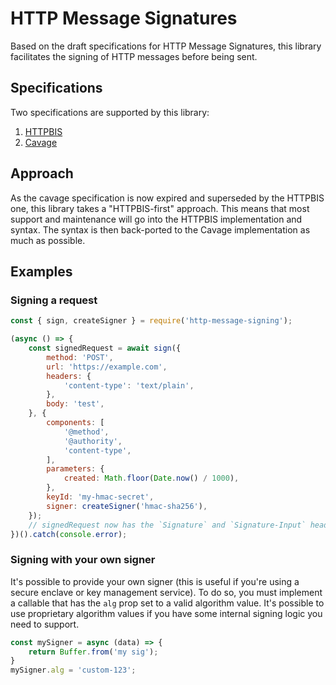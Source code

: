 # HTTP Message Signatures

Based on the draft specifications for HTTP Message Signatures, this library facilitates the signing
of HTTP messages before being sent.

## Specifications

Two specifications are supported by this library:

1. [HTTPBIS](https://datatracker.ietf.org/doc/html/draft-ietf-httpbis-message-signatures-06#appendix-B.2)
2. [Cavage](https://datatracker.ietf.org/doc/html/draft-cavage-http-signatures-12)

## Approach

As the cavage specification is now expired and superseded by the HTTPBIS one, this library takes a
"HTTPBIS-first" approach. This means that most support and maintenance will go into the HTTPBIS
implementation and syntax. The syntax is then back-ported to the Cavage implementation as much as
possible.

## Examples

### Signing a request

```js
const { sign, createSigner } = require('http-message-signing');

(async () => {
    const signedRequest = await sign({
        method: 'POST',
        url: 'https://example.com',
        headers: {
            'content-type': 'text/plain',
        },
        body: 'test',
    }, {
        components: [
            '@method',
            '@authority',
            'content-type',
        ],
        parameters: {
            created: Math.floor(Date.now() / 1000),
        },
        keyId: 'my-hmac-secret',
        signer: createSigner('hmac-sha256'),
    });
    // signedRequest now has the `Signature` and `Signature-Input` headers
})().catch(console.error);
```

### Signing with your own signer

It's possible to provide your own signer (this is useful if you're using a secure enclave or key
management service). To do so, you must implement a callable that has the `alg` prop set to a valid
algorithm value. It's possible to use proprietary algorithm values if you have some internal signing
logic you need to support.

```js
const mySigner = async (data) => {
    return Buffer.from('my sig');
}
mySigner.alg = 'custom-123';
```
